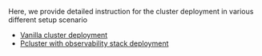 Here, we provide detailed instruction for the cluster deployment in various different setup scenario

* [Vanilla cluster deployment](vanilla-pcluster.md)
* [Pcluster with observability stack deployment](pcluster-observability.md)